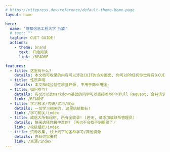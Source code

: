 ```yaml
---
# https://vitepress.dev/reference/default-theme-home-page
layout: home

hero:
  name: '成都信息工程大学 指南'
  # text: ""
  tagline: CUIT GUIDE！
  actions:
    - theme: brand
      text: 开始阅读
      link: /README

features:
  - title: 这里有什么?
    details: 本文档可收录的内容可以涉及CUIT的方方面面, 你可以PR任何你觉得有关CUIT的东西; 不是CUIT的也可, 只要你觉得有益; 
  - title: 性质声明
    details: 本文档纯公益性质且开源, 不用于商业用途; 
  - title: 如何参与?
    details: 有git以及markdown基础的同学可以直接参与PR(Pull Request, 合并请求), 如不懂, 请联系管理员; 
    link: /README
  - title: 学习技术/考研/实习/就业
    details: 一切学习相关的, 这里统统都有! 
    link: /学习相关/index
  - title: 成信大所有组织, 所有全收录! (若无, 请添加或联系管理员)
    details: 快来选择你最中意的! (再也不会找不到组织了)
    link: /校级组织/index
  - title: 资源收集, 线上线下的各种学习/其他资源
    details: 总有你需要的
    link: /资源/index
---
```

